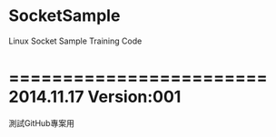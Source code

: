 SocketSample
============

Linux Socket Sample Training Code

========================
2014.11.17  Version:001
========================
測試GitHub專案用
